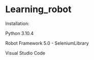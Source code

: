 # Learning_robot


Installation:

Python 3.10.4

Robot Framework 5.0 - SeleniumLibrary

Visual Studio Code 
